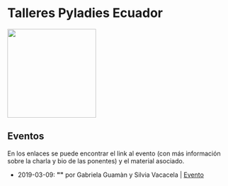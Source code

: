 # Talleres Pyladies Ecuador


<img src="https://raw.githubusercontent.com/pyladies-ecuador/pyladies-ec-kit/master/assets/logos/logo-map-ec.jpg" height="200"> 


## Eventos 

En los enlaces se puede encontrar el link al evento (con más información sobre la charla y bio de las ponentes) y el material asociado. 

* 2019-03-09: **""** por Gabriela Guamàn y Silvia Vacacela | [Evento](https://www.meetup.com/pyladiesEc/events/259074450/)
